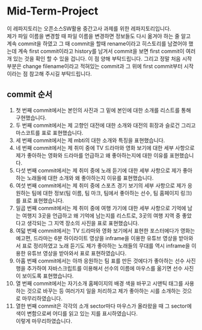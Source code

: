 # Mid-Term-Project

이 레파지토리는 오픈소스SW활용 중간고사 과제를 위한 레파지토리입니다.   
제가 파일 이름을 변경할 때 파일 이름을 변경하면 정보들도 다시 옮겨야 하는 줄 알고 계속 commit을 하였고 그 때 commit을 할때 rename이라고 히스토리를 남겼어야 했는데
계속 first commit이라고 history를 남겨서 commit을 보면 first commit이 여러개 있는 것을 확인 할 수 있을 겁니다. 이 점 양해 부탁드립니다. 그리고 정말 처음 시작 부분은 
change filename이라고 적혀있는 commit과 그 위에 first commit부터 시작이라는 점 참고해 주시길 부탁드립니다.

## commit 순서
1. 첫 번째 commit에서는 본인의 사진과 그 밑에 본인에 대한 소개를 리스트를 통해 구현했습니다.   
2. 두 번째 commit에서는 제 고향인 대전에 대한 소개와 대전의 휘장과 슬로건 그리고 마스코트를 표로 표현했습니다.   
3. 세 번째 commit에서는 제 mbti의 대한 소개와 특징을 표현했습니다.   
4. 네 번째 commit에서는 제 취미 중에 TV 드라마와 영화 보기에 대한 세부 사항으로 제가 좋아하는 영화와 드라마를 언급하고 왜 좋아하는지에 대한 이유를 표현했습니다.   
5. 다섯 번째 commit에서는 제 취미 중에 노래 듣기에 대한 세부 사항으로 제가 좋아하는 노래들에 대한 소개와 왜 좋아하는지 이유를 표현했습니다.   
6. 여섯 번째 commit에서는 제 취미 중에 스포츠 경기 보기의 세부 사항으로 제가 응원하는 팀에 대한 정보(팀 이름, 팀 마크, 팀에서 좋아하는 선수, 팀 홈페이지 링크)를 표로 표현했습니다.   
7. 일곱 번째 commit에서는 제 취미 중에 여행 가기에 대한 세부 사항으로 기억에 남는 여행지 3곳을 언급하고 왜 기억에 남는지를 리스트로, 3곳의 여행 지역 중 좋았다고 생각되는 그 지역 장소의 사진을 표로 표현했습니다.   
8. 여덟 번째 commit에서는 TV 드라마와 영화 보기에서 표현한 포스터에다가 영화는 예고편, 드라마는 6분 하이라이트 영상을 inframe을 이용한 유튜브 영상을 받아와서 표로 정리하였고 노래 듣기도 제가 좋아하는 노래들의 무대를 역시 inframe을 이용한 유튜브 영상을 받아와서 표로 표현하였습니다.   
9. 아홉 번째 commit에서는 아까 응원하는 팀 표를 만든 것에다가 좋아하는 선수 사진 행을 추가하여 자바스크립트를 이용해서 선수의 이름에 마우스를 옮기면 선수 사진이 보이도록 표현했습니다. 
10. 열 번째 commit에서는 자기소개 홈페이지의 배경 색을 바꾸고 시맨틱 태그를 사용하는 것으로 바꾸는 등 여러가지 일을 처리하고 제가 좋아하는 시를 소개하는 것으로 마무리하였습니다.  
11. 열한 번째 commit은 각각의 소개 sector마다 마우스가 올라왔을 때 그 sector에 색이 변함으로써 어디를 읽고 있는 지를 표시하였습니다.      
이렇게 마무리하였습니다. 
